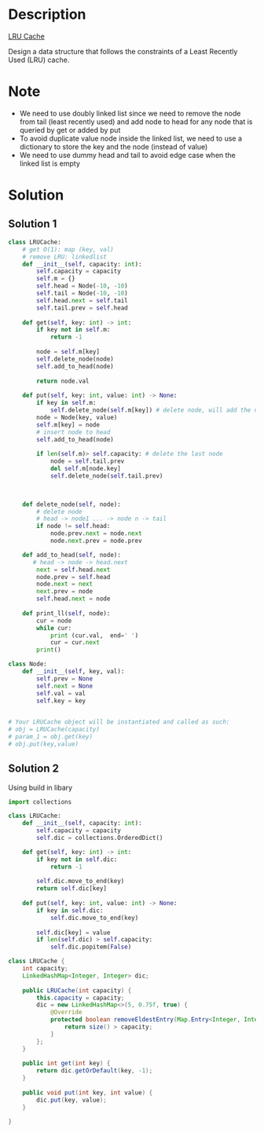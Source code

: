 # Description
[LRU Cache](https://leetcode.com/problems/lru-cache/description/)

Design a data structure that follows the constraints of a Least Recently Used (LRU) cache.

# Note
- We need to use doubly linked list since we need to remove the node from tail (least recently used) and add node to head for any node that is queried by get or added by put
- To avoid duplicate value node inside the linked list, we need to use a dictionary to store the key and the node (instead of value) 
- We need to use dummy head and tail to avoid edge case when the linked list is empty

# Solution
## Solution 1
```python
class LRUCache:
    # get O(1): map (key, val)
    # remove LRU: linkedlist 
    def __init__(self, capacity: int):
        self.capacity = capacity
        self.m = {}
        self.head = Node(-10, -10)
        self.tail = Node(-10, -10)
        self.head.next = self.tail
        self.tail.prev = self.head
     
    def get(self, key: int) -> int:
        if key not in self.m:
            return -1
        
        node = self.m[key]
        self.delete_node(node)
        self.add_to_head(node)
        
        return node.val
    
    def put(self, key: int, value: int) -> None:
        if key in self.m:
            self.delete_node(self.m[key]) # delete node, will add the node to head of the list later
        node = Node(key, value)
        self.m[key] = node
        # insert node to head 
        self.add_to_head(node)
            
        if len(self.m)> self.capacity: # delete the last node 
            node = self.tail.prev
            del self.m[node.key]
            self.delete_node(self.tail.prev)

      

    def delete_node(self, node):
        # delete node
        # head -> node1 ... -> node n -> tail
        if node != self.head: 
            node.prev.next = node.next
            node.next.prev = node.prev

    def add_to_head(self, node):
       # head -> node -> head.next
        next = self.head.next
        node.prev = self.head 
        node.next = next
        next.prev = node
        self.head.next = node 
        
    def print_ll(self, node):
        cur = node
        while cur: 
            print (cur.val,  end=' ')
            cur = cur.next
        print()

class Node:
    def __init__(self, key, val):
        self.prev = None
        self.next = None
        self.val = val
        self.key = key
    

# Your LRUCache object will be instantiated and called as such:
# obj = LRUCache(capacity)
# param_1 = obj.get(key)
# obj.put(key,value)
```

## Solution 2 
Using build in libary 

```python
import collections

class LRUCache:
    def __init__(self, capacity: int):
        self.capacity = capacity
        self.dic = collections.OrderedDict()

    def get(self, key: int) -> int:
        if key not in self.dic:
            return -1
        
        self.dic.move_to_end(key)
        return self.dic[key]
        
    def put(self, key: int, value: int) -> None:
        if key in self.dic:
            self.dic.move_to_end(key)
        
        self.dic[key] = value
        if len(self.dic) > self.capacity:
            self.dic.popitem(False)
```

```java
class LRUCache {
    int capacity;
    LinkedHashMap<Integer, Integer> dic;
    
    public LRUCache(int capacity) {
        this.capacity = capacity;
        dic = new LinkedHashMap<>(5, 0.75f, true) {
            @Override
            protected boolean removeEldestEntry(Map.Entry<Integer, Integer> eldest) {
                return size() > capacity;
            }
        };
    }
    
    public int get(int key) {
        return dic.getOrDefault(key, -1);
    }
    
    public void put(int key, int value) {
        dic.put(key, value);
    }

}
```